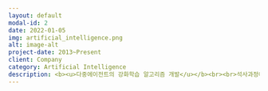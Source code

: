 ```yaml
---
layout: default
modal-id: 2
date: 2022-01-05
img: artificial_intelligence.png
alt: image-alt
project-date: 2013~Present
client: Company
category: Artificial Intelligence
description: <b><u>다중에이전트의 강화학습 알고리즘 개발</u></b><br><br>석사과정에서 강화학습 제어이론에 대해서 연구하였습니다. 다중에이전트의 환경에서 강화학습 알고리즘이 최적의 값으로 수렴한다는 내용으로 수식으로 정의하고 이를 증명하여 논문을 출간하였습니다. 그리고 실제 로봇 실험을 통해서 제안한 알고리즘이 실험적으로도 잘 동작함을 확인하였습니다.<br><br><center><img src="https://user-images.githubusercontent.com/18140805/149155700-c76a46d0-0d4f-4a62-91b0-27d2eda052d6.png"><br><br><img src="/img/portfolio/rl-matlab.gif"><img src="/img/portfolio/rl-exp.gif"></center><br><br><b><u>NUKEYMED - 백내장 사진을 구분하기 위한 진단기능 개발</u></b><br><br>삼성병원 해커톤에서는 백내장을 구분하기 위한 진단 기능을 수행하였습니다. 간단한 Classification 모델을 통해서 백내장이 맞는지/아닌지를 80% 확률로 추정하는 알고리즘과 UI를 개발하였습니다.
---
```

